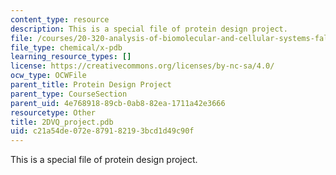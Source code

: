```yaml
---
content_type: resource
description: This is a special file of protein design project.
file: /courses/20-320-analysis-of-biomolecular-and-cellular-systems-fall-2012/c21a54de072e879182193bcd1d49c90f_2DVQ_project.pdb
file_type: chemical/x-pdb
learning_resource_types: []
license: https://creativecommons.org/licenses/by-nc-sa/4.0/
ocw_type: OCWFile
parent_title: Protein Design Project
parent_type: CourseSection
parent_uid: 4e768918-89cb-0ab8-82ea-1711a42e3666
resourcetype: Other
title: 2DVQ_project.pdb
uid: c21a54de-072e-8791-8219-3bcd1d49c90f
---
```

This is a special file of protein design project.